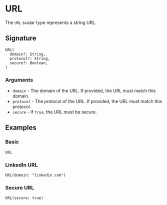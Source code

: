 # URL

The `URL` scalar type represents a string URL.

## Signature

```states
URL(
  domain?: String,
  protocol?: String,
  secure?: Boolean,
)
```

### Arguments

- `domain` - The domain of the URL. If provided, the URL must match this domain.
- `protocol` - The protocol of the URL. If provided, the URL must match this protocol.
- `secure` - If `true`, the URL must be secure.

## Examples

### Basic

`URL`

### LinkedIn URL

`URL(domain: "linkedin.com")`

### Secure URL

`URL(secure: true)`
